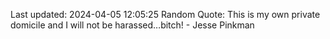 Last updated: 2024-04-05 12:05:25
Random Quote: This is my own private domicile and I will not be harassed…bitch! - Jesse Pinkman